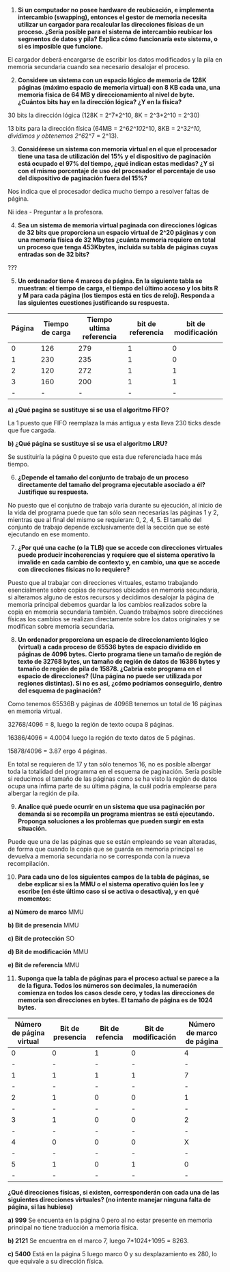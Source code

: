 1. **Si un computador no posee hardware de reubicación, e implementa intercambio (swapping), entonces el gestor de memoria necesita utilizar un cargador para recalcular las direcciones físicas de un proceso. ¿Sería posible para el sistema de intercambio reubicar los segmentos de datos y pila? Explica cómo funcionaría este sistema, o si es imposible que funcione.**

El cargador deberá encargarse de escribir los datos modificados y la pila en memoria secundaria cuando sea necesario desalojar el proceso.

2. **Considere un sistema con un espacio lógico de memoria de 128K páginas (máximo espacio de memoria virtual) con 8 KB cada una, una memoria física de 64 MB y direccionamiento al nivel de byte. ¿Cuántos bits hay en la dirección lógica? ¿Y en la física?**

30 bits la dirección lógica (128K = 2^7*2^10, 8K = 2^3+2^10 = 2^30)

13 bits para la dirección física (64MB = 2^6*2^10*2^10, 8KB = 2^3*2^10, dividimos y obtenemos 2^6*2^7 = 2^13).

3. **Considérese un sistema con memoria virtual en el que el procesador tiene una tasa de utilización del 15% y el dispositivo de paginación está ocupado el 97% del tiempo, ¿qué indican estas medidas? ¿Y si con el mismo porcentaje de uso del procesador el porcentaje de uso del dispositivo de paginación fuera del 15%?**

Nos indica que el procesador dedica mucho tiempo a resolver faltas de página.

Ni idea - Preguntar a la profesora.

4. **Sea un sistema de memoria virtual paginada con direcciones lógicas de 32 bits que proporciona un espacio virtual de 2^20 páginas y con una memoria física de 32 Mbytes ¿cuánta memoria requiere en total un proceso que tenga 453Kbytes, incluida su tabla de páginas cuyas entradas son de 32 bits?**

???

5. **Un ordenador tiene 4 marcos de página. En la siguiente tabla se muestran: el tiempo de carga, el tiempo del último acceso y los bits R y M para cada página (los tiempos está en tics de reloj). Responda a las siguientes cuestiones justificando su respuesta.**

|Página|Tiempo de carga| Tiempo ultima referencia | bit de referencia | bit de modificación |
|------|---------------|--------------------------|-------------------|---------------------|
|0|126|279|1|0|
|1|230|235|1|0|
|2|120|272|1|1|
|3|160|200|1|1|
|-|-|-|-|-|

**a) ¿Qué pagina se sustituye si se usa el algoritmo FIFO?**

La 1 puesto que FIFO reemplaza la más antigua y esta lleva 230 ticks desde que fue cargada.

**b) ¿Qué página se sustituye si se usa el algoritmo LRU?**

Se sustituiría la página 0 puesto que esta due referenciada hace más tiempo.

6. **¿Depende el tamaño del conjunto de trabajo de un proceso directamente del tamaño del programa ejecutable asociado a él? Justifique su respuesta.**

No puesto que el conjutno de trabajo varía durante su ejecución, al inicio de la vida del programa puede que tan sólo sean necesarias las páginas 1 y 2, mientras que al final del mismo se requieran: 0, 2, 4, 5. El tamaño del conjunto de trabajo depende exclusivamente del la sección que se esté ejecutando en ese momento.

7. **¿Por qué una cache (o la TLB) que se accede con direcciones virtuales puede producir incoherencias y requiere que el sistema operativo la invalide en cada cambio de contexto y, en cambio, una que se accede con direcciones físicas no lo requiere?**

Puesto que al trabajar con direcciones virtuales, estamo trabajando esencialmente sobre copias de recursos ubicados en memoria secundaria, si alteramos alguno de estos recursos y decidimos desalojar la página de memoria principal debemos guardar la los cambios realizados sobre la copia en memoria secundaria también. Cuando trabajmos sobre direcciónes físicas los cambios se realizan directamente sobre los datos originales y se modifican sobre memoria secundaria.

8. **Un ordenador proporciona un espacio de direccionamiento lógico (virtual) a cada proceso de 65536 bytes de espacio dividido en páginas de 4096 bytes. Cierto programa tiene un tamaño de región de texto de 32768 bytes, un tamaño de región de datos de 16386 bytes y tamaño de región de pila de 15878. ¿Cabría este programa en el espacio de direcciones? (Una página no puede ser utilizada por regiones distintas). Si no es así, ¿cómo podríamos conseguirlo, dentro del esquema de paginación?**

Como tenemos 65536B y páginas de 4096B tenemos un total de 16 páginas en memoria virtual.

32768/4096 = 8, luego la región de texto ocupa 8 páginas.

16386/4096 = 4.0004 luego la región de texto datos de 5 páginas.

15878/4096 = 3.87 ergo 4 páginas.

En total se requieren de 17 y tan sólo tenemos 16, no es posible albergar toda la totalidad del programma en el esquema de paginación. Sería posible si reducimos el tamaño de las páginas como se ha visto la región de datos ocupa una ínfima parte de su última página, la cuál podría emplearse para albergar la región de pila.

9. **Analice qué puede ocurrir en un sistema que usa paginación por demanda si se recompila un programa mientras se está ejecutando. Proponga soluciones a los problemas que pueden surgir en esta situación.**

Puede que una de las páginas que se están empleando se vean alteradas, de forma que cuando la copia que se guarda en memoria principal se devuelva a memoria secundaria no se corresponda con la nueva recompilación.

10. **Para cada uno de los siguientes campos de la tabla de páginas, se debe explicar si es la MMU o el sistema operativo quién los lee y escribe (en éste último caso si se activa o
desactiva), y en qué momentos:**

**a) Número de marco**  MMU

**b) Bit de presencia** MMU

**c) Bit de protección** SO

**d) Bit de modificación** MMU

**e) Bit de referencia** MMU


11. **Suponga que la tabla de páginas para el proceso actual se parece a la de la figura. Todos los números son decimales, la numeración comienza en todos los casos desde cero, y todas las direcciones de memoria son direcciones en bytes. El tamaño de página es de 1024 bytes.**

|Número de página virtual|Bit de presencia|Bit de refencia|Bit de modificación|Número de marco de página|
|-|-|-|-|-|
|0|0|1|0|4|
|-|-|-|-|-|
|1|1|1|1|7|
|-|-|-|-|-|
|2|1|0|0|1|
|-|-|-|-|-|
|3|1|0|0|2|
|-|-|-|-|-|
|4|0|0|0|X|
|-|-|-|-|-|
|5|1|0|1|0|
|-|-|-|-|-|

**¿Qué direcciones físicas, si existen, corresponderán con cada una de las siguientes direcciones virtuales? (no intente manejar ninguna falta de página, si las hubiese)**

**a) 999** Se encuenta en la página 0 pero al no estar presente en memoria principal no tiene traducción a memoria física.

**b) 2121** Se encuentra en el marco 7, luego 7*1024+1095 = 8263.

**c) 5400** Está en la página 5 luego marco 0 y su desplazamiento es 280, lo que equivale a su dirección física.

